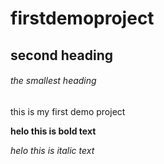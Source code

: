 # firstdemoproject

## second heading

###### the smallest heading

this is my first demo project

**helo this is bold text**

*helo this is italic text*
